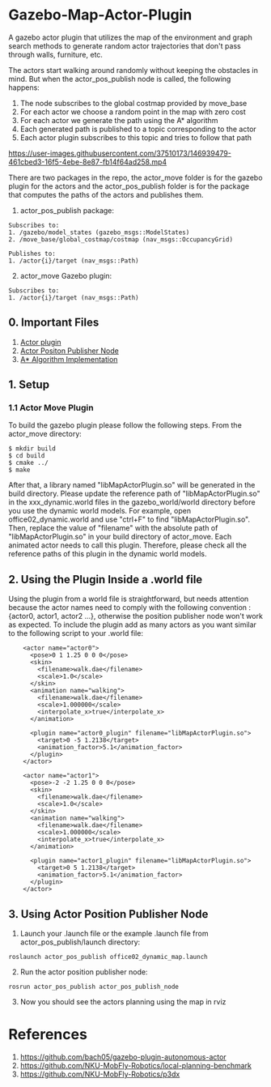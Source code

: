 # Gazebo-Map-Actor-Plugin
A gazebo actor plugin that utilizes the map of the environment and graph search methods to generate random actor trajectories that don't pass through walls, furniture, etc.

The actors start walking around randomly without keeping the obstacles in mind. But when the actor_pos_publish node is called, the following happens:
1. The node subscribes to the global costmap provided by move_base
2. For each actor we choose a random point in the map with zero cost
3. For each actor we generate the path using the A* algorithm
4. Each generated path is published to a topic corresponding to the actor
5. Each actor plugin subscribes to this topic and tries to follow that path



https://user-images.githubusercontent.com/37510173/146939479-461cbed3-16f5-4ebe-8e87-fb14f64ad258.mp4



There are two packages in the repo, the actor_move folder is for the gazebo plugin for the actors and the actor_pos_publish folder is for the package that computes the paths of the actors and publishes them.

1. actor_pos_publish package:
```
Subscribes to: 
1. /gazebo/model_states (gazebo_msgs::ModelStates) 
2. /move_base/global_costmap/costmap (nav_msgs::OccupancyGrid) 

Publishes to:
1. /actor{i}/target (nav_msgs::Path) 
```

2. actor_move Gazebo plugin:
```
Subscribes to: 
1. /actor{i}/target (nav_msgs::Path) 
```
## 0. Important Files
1. [Actor plugin](https://github.com/YasinSonmez/Gazebo-Map-Actor-Plugin/blob/main/actor_move/MapActorPlugin.cc)
2. [Actor Positon Publisher Node](https://github.com/YasinSonmez/Gazebo-Map-Actor-Plugin/blob/main/actor_pos_publish/src/actor_pos_publish_node.cpp)
3. [A* Algorithm Implementation](https://github.com/YasinSonmez/Gazebo-Map-Actor-Plugin/blob/main/actor_pos_publish/src/plan_utils.cpp)
## 1. Setup
### 1.1 Actor Move Plugin
To build the gazebo plugin please follow the following steps. From the actor_move directory:
```
$ mkdir build
$ cd build
$ cmake ../
$ make
```
After that, a library named "libMapActorPlugin.so" will be generated in the build directory. Please update the reference path of "libMapActorPlugin.so" in the xxx_dynamic.world files in the gazebo_world/world directory before you use the dynamic world models. For example, open office02_dynamic.world and use "ctrl+F" to find "libMapActorPlugin.so". Then, replace the value of "filename" with the absolute path of "libMapActorPlugin.so" in your build directory of actor_move. Each animated actor needs to call this plugin. Therefore, please check all the reference paths of this plugin in the dynamic world models.
## 2. Using the Plugin Inside a .world file
Using the plugin from a world file is straightforward, but needs attention because the actor names need to comply with the following convention : {actor0, actor1, actor2 ...}, otherwise the position publisher node won't work as expected. To include the plugin add as many actors as you want similar to the following script to your .world file:

```
    <actor name="actor0">
      <pose>0 1 1.25 0 0 0</pose>
      <skin>
        <filename>walk.dae</filename>
        <scale>1.0</scale>
      </skin>
      <animation name="walking">
        <filename>walk.dae</filename>
        <scale>1.000000</scale>
        <interpolate_x>true</interpolate_x>
      </animation>

      <plugin name="actor0_plugin" filename="libMapActorPlugin.so">
        <target>0 -5 1.2138</target>
        <animation_factor>5.1</animation_factor>
      </plugin>
    </actor>

    <actor name="actor1">
      <pose>-2 -2 1.25 0 0 0</pose>
      <skin>
        <filename>walk.dae</filename>
        <scale>1.0</scale>
      </skin>
      <animation name="walking">
        <filename>walk.dae</filename>
        <scale>1.000000</scale>
        <interpolate_x>true</interpolate_x>
      </animation>

      <plugin name="actor1_plugin" filename="libMapActorPlugin.so">
        <target>0 5 1.2138</target>
        <animation_factor>5.1</animation_factor>
      </plugin>
    </actor>
```

## 3. Using Actor Position Publisher Node
1. Launch your .launch file or the example .launch file from actor_pos_publish/launch directory:
```
roslaunch actor_pos_publish office02_dynamic_map.launch
```
2. Run the actor position publisher node:
```
rosrun actor_pos_publish actor_pos_publish_node
```
3. Now you should see the actors planning using the map in rviz

# References
1. https://github.com/bach05/gazebo-plugin-autonomous-actor
2. https://github.com/NKU-MobFly-Robotics/local-planning-benchmark
3. https://github.com/NKU-MobFly-Robotics/p3dx
